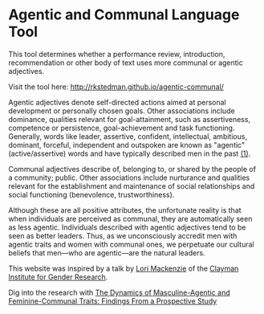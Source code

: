 # Agentic and Communal Language Tool

This tool determines whether a performance review, introduction, recommendation or other body of text uses more communal or agentic adjectives.

Visit the tool here: <http://rkstedman.github.io/agentic-communal/>

Agentic adjectives denote self-directed actions aimed at personal development or personally chosen goals. Other associations include dominance, qualities relevant for goal-attainment, such as assertiveness, competence or persistence, goal-achievement and task functioning. Generally, words like leader, assertive, confident, intellectual, ambitious, dominant, forceful, independent and outspoken are known as "agentic" (active/assertive) words and have typically described men in the past [(1)](http://www.hispanicoutlook.com/sylvia-mendoza/2015/8/6/can-word-choices-compromise-a-womans-career).

Communal adjectives describe of, belonging to, or shared by the people of a community; public. Other associations include nurturance and qualities relevant for the establishment and maintenance of social relationships and social functioning (benevolence, trustworthiness).

Although these are all positive attributes, the unfortunate reality is that when individuals are perceived as communal, they are automatically seen as less agentic. Individuals described with agentic adjectives tend to be seen as better leaders. Thus, as we unconsciously accredit men with agentic traits and women with communal ones, we perpetuate our cultural beliefs that men&mdash;who are agentic&mdash;are the natural leaders.

This website was inspired by a talk by [Lori Mackenzie](http://gender.stanford.edu/people/lori-nishiura-mackenzie) of the [Clayman Institute for Gender Research](http://gender.stanford.edu/).

Dig into the research with [The Dynamics of Masculine-Agentic and Feminine-Communal Traits: Findings From a Prospective Study](https://www.google.com/url?sa=t&rct=j&q=&esrc=s&source=web&cd=1&cad=rja&uact=8&ved=0CB4QFjAA&url=http%3A%2F%2Fwww.researchgate.net%2Fprofile%2FAndrea_Abele%2Fpublication%2F9049556_The_dynamics_of_masculine-agentic_and_feminine-communal_traits_findings_from_a_prospective_study%2Flinks%2F0fcfd50978bc46df9f000000.pdf&ei=CaZBVemdKYXfoATV7YCoBQ&usg=AFQjCNFDUTVihxKI_zkNFz-xqC_KwlsEjg&sig2=5bd19ePvGh6vcMV7bVOOJw)

